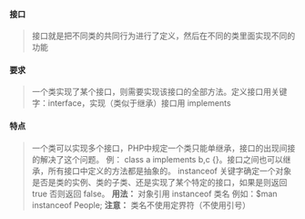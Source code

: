 #### 接口
> 接口就是把不同类的共同行为进行了定义，然后在不同的类里面实现不同的功能

#### 要求
> 一个类实现了某个接口，则需要实现该接口的全部方法。定义接口用关键字：interface，实现（类似于继承）接口用 implements

#### 特点
> 一个类可以实现多个接口，PHP中规定一个类只能单继承，接口的出现间接的解决了这个问题。 例： class a implements b,c {}。接口之间也可以继承，所有接口中定义的方法都是抽象的。
instanceof 关键字确定一个对象是否是类的实例、类的子类、还是实现了某个特定的接口，如果是则返回 true 否则返回 false。
**用法：** 对象引用 instanceof 类名  例如：$man instanceof People;
**注意：** 类名不使用定界符（不使用引号）
